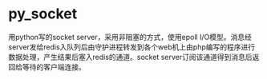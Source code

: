 # py_socket
用python写的socket server，采用非阻塞的方式，使用epoll I/O模型。消息经server发给redis入队列后由守护进程转发到各个web机上由php编写的程序进行数据处理，产生结果后塞入redis的通道。socket server订阅该通道得到消息后返回给等待的客户端连接。
